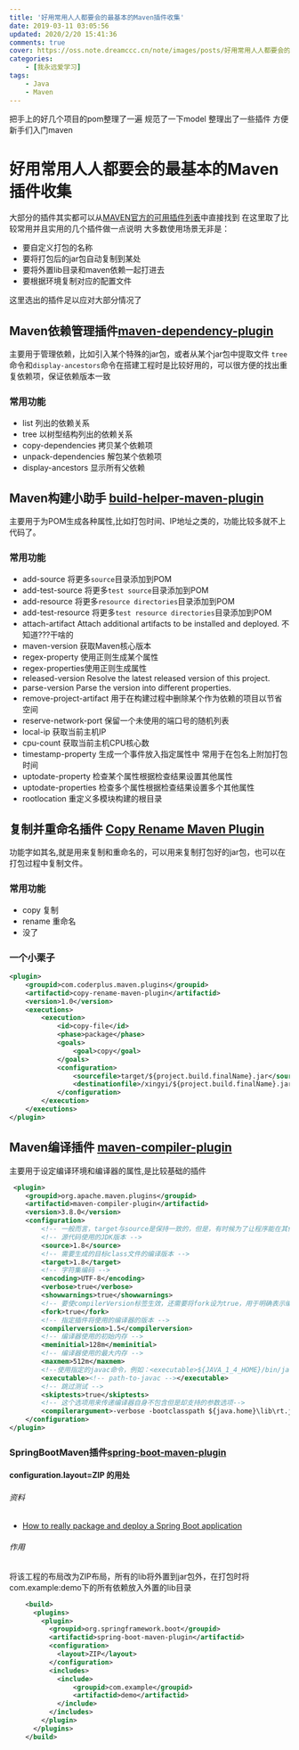 ```yaml
---
title: '好用常用人人都要会的最基本的Maven插件收集'
date: 2019-03-11 03:05:56
updated: 2020/2/20 15:41:36
comments: true
cover: https://oss.note.dreamccc.cn/note/images/posts/好用常用人人都要会的最基本的Maven插件收集/title.jpg?x-oss-process=style/blog_title
categories: 
    - [我永远爱学习]
tags: 
    - Java
    - Maven
---
```


把手上的好几个项目的pom整理了一遍 规范了一下model 整理出了一些插件 方便新手们入门maven
<!--more-->

# 好用常用人人都要会的最基本的Maven插件收集
大部分的插件其实都可以从[MAVEN官方的可用插件列表]( https://maven.apache.org/plugins/index.html)中直接找到
在这里取了比较常用并且实用的几个插件做一点说明
大多数使用场景无非是：
- 要自定义打包的名称
- 要将打包后的jar包自动复制到某处
- 要将外置lib目录和maven依赖一起打进去
- 要根据环境复制对应的配置文件

这里选出的插件足以应对大部分情况了 


## Maven依赖管理插件[maven-dependency-plugin](https://maven.apache.org/plugins/maven-dependency-plugin)

主要用于管理依赖，比如引入某个特殊的jar包，或者从某个jar包中提取文件
`tree`命令和`display-ancestors`命令在搭建工程时是比较好用的，可以很方便的找出重复依赖项，保证依赖版本一致

### 常用功能
- list 列出的依赖关系
- tree 以树型结构列出的依赖关系
- copy-dependencies 拷贝某个依赖项
- unpack-dependencies 解包某个依赖项
- display-ancestors 显示所有父依赖



## Maven构建小助手 [build-helper-maven-plugin](https://www.mojohaus.org/build-helper-maven-plugin/)

主要用于为POM生成各种属性,比如打包时间、IP地址之类的，功能比较多就不上代码了。

###  常用功能
- add-source 将更多`source`目录添加到POM
- add-test-source 将更多`test source`目录添加到POM
- add-resource 将更多`resource directories`目录添加到POM
- add-test-resource 将更多`test resource directories`目录添加到POM
- attach-artifact Attach additional artifacts to be installed and deployed.  不知道???干啥的
- maven-version 获取Maven核心版本
- regex-property 使用正则生成某个属性
- regex-properties使用正则生成属性
- released-version Resolve the latest released version of this project.
- parse-version Parse the version into different properties.
- remove-project-artifact 用于在构建过程中删除某个作为依赖的项目以节省空间
- reserve-network-port 保留一个未使用的端口号的随机列表
- local-ip 获取当前主机IP
- cpu-count 获取当前主机CPU核心数
- timestamp-property 生成一个事件放入指定属性中 常用于在包名上附加打包时间
- uptodate-property 检查某个属性根据检查结果设置其他属性
- uptodate-properties 检查多个属性根据检查结果设置多个其他属性
- rootlocation 重定义多模块构建的根目录

## 复制并重命名插件 [Copy Rename Maven Plugin](https://coderplus.github.io/copy-rename-maven-plugin/)

功能字如其名,就是用来复制和重命名的，可以用来复制打包好的jar包，也可以在打包过程中复制文件。
  
### 常用功能
- copy 复制
- rename 重命名
- 没了

### 一个小栗子
```xml
<plugin>
    <groupid>com.coderplus.maven.plugins</groupid>
    <artifactid>copy-rename-maven-plugin</artifactid>
    <version>1.0</version>
    <executions>
        <execution>
            <id>copy-file</id>
            <phase>package</phase>
            <goals>
                <goal>copy</goal>
            </goals>
            <configuration>
                <sourcefile>target/${project.build.finalName}.jar</sourcefile>
                <destinationfile>/xingyi/${project.build.finalName}.jar</destinationfile>
            </configuration>
        </execution>
    </executions>
</plugin>
```


## Maven编译插件 [maven-compiler-plugin](https://maven.apache.org/plugins/maven-compiler-plugin/)

主要用于设定编译环境和编译器的属性,是比较基础的插件

```xml
 <plugin>
    <groupid>org.apache.maven.plugins</groupid>
    <artifactid>maven-compiler-plugin</artifactid>
    <version>3.8.0</version>
    <configuration>
        <!-- 一般而言，target与source是保持一致的，但是，有时候为了让程序能在其他版本的jdk中运行(对于低版本目标jdk，源代码中不能使用低版本jdk中不支持的语法 )，会存在target不同于source的情况 -->
        <!-- 源代码使用的JDK版本 -->
        <source>1.8</source>
        <!-- 需要生成的目标class文件的编译版本 -->
        <target>1.8</target> 
        <!-- 字符集编码 -->
        <encoding>UTF-8</encoding>
        <verbose>true</verbose>
        <showwarnings>true</showwarnings>
        <!-- 要使compilerVersion标签生效，还需要将fork设为true，用于明确表示编译版本配置的可用 -->
        <fork>true</fork>
        <!-- 指定插件将使用的编译器的版本 -->
        <compilerversion>1.5</compilerversion>
        <!-- 编译器使用的初始内存 -->
        <meminitial>128m</meminitial>
        <!-- 编译器使用的最大内存 -->
        <maxmem>512m</maxmem>
        <!--使用指定的javac命令，例如：<executable>${JAVA_1_4_HOME}/bin/javac</executable> -->
        <executable><!-- path-to-javac --></executable>
        <!-- 跳过测试 -->
        <skiptests>true</skiptests>
        <!-- 这个选项用来传递编译器自身不包含但是却支持的参数选项-->
        <compilerargument>-verbose -bootclasspath ${java.home}\lib\rt.jar</compilerargument>
    </configuration>
</plugin>
```

###  SpringBootMaven插件[spring-boot-maven-plugin](https://www.mojohaus.org/build-helper-maven-plugin/)


####  configuration.layout=ZIP 的用处

###### 资料
- [How to really package and deploy a Spring Boot application]("http://weyprecht.de/2018/05/02/how-to-really-package-and-deploy-a-spring-boot-application/")

###### 作用
将该工程的布局改为ZIP布局，所有的lib将外置到jar包外，在打包时将com.example:demo下的所有依赖放入外置的lib目录

```xml
    <build>
      <plugins>
        <plugin>
          <groupid>org.springframework.boot</groupid>
          <artifactid>spring-boot-maven-plugin</artifactid>
          <configuration>
            <layout>ZIP</layout>
          </configuration>
          <includes>
            <include>
           		<groupid>com.example</groupid>
            	<artifactid>demo</artifactid>
            </include>
          </includes>
        </plugin>
      </plugins>
    </build>
```
